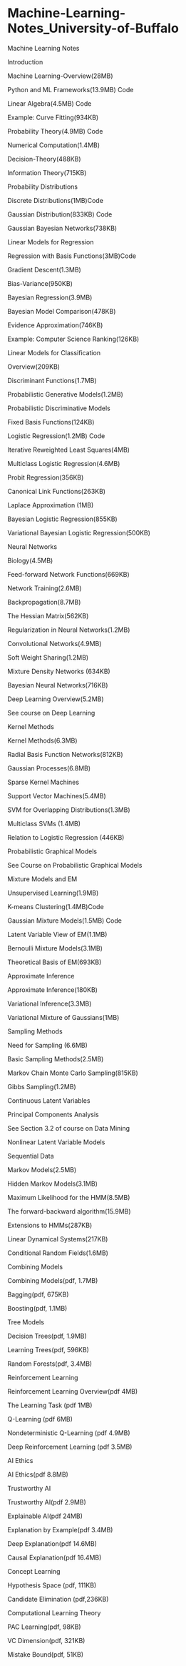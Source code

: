 # Machine-Learning-Notes_University-of-Buffalo
Machine Learning Notes

Introduction

Machine Learning-Overview(28MB)

Python and ML Frameworks(13.9MB) Code

Linear Algebra(4.5MB) Code

Example: Curve Fitting(934KB)

Probability Theory(4.9MB) Code

Numerical Computation(1.4MB)

Decision-Theory(488KB)

Information Theory(715KB)

Probability Distributions

Discrete Distributions(1MB)Code

Gaussian Distribution(833KB) Code

Gaussian Bayesian Networks(738KB)

Linear Models for Regression

Regression with Basis Functions(3MB)Code

Gradient Descent(1.3MB)

Bias-Variance(950KB)

Bayesian Regression(3.9MB)

Bayesian Model Comparison(478KB)

Evidence Approximation(746KB)

Example: Computer Science Ranking(126KB)

Linear Models for Classification

Overview(209KB)

Discriminant Functions(1.7MB)

Probabilistic Generative Models(1.2MB)

Probabilistic Discriminative Models

Fixed Basis Functions(124KB)

Logistic Regression(1.2MB) Code

Iterative Reweighted Least Squares(4MB)

Multiclass Logistic Regression(4.6MB)

Probit Regression(356KB)

Canonical Link Functions(263KB)

Laplace Approximation (1MB)

Bayesian Logistic Regression(855KB)

Variational Bayesian Logistic Regression(500KB)

Neural Networks

Biology(4.5MB)

Feed-forward Network Functions(669KB)

Network Training(2.6MB)

Backpropagation(8.7MB)

The Hessian Matrix(562KB)

Regularization in Neural Networks(1.2MB)

Convolutional Networks(4.9MB)

Soft Weight Sharing(1.2MB)

Mixture Density Networks (634KB)

Bayesian Neural Networks(716KB)

Deep Learning Overview(5.2MB)

See course on Deep Learning

Kernel Methods

Kernel Methods(6.3MB)

Radial Basis Function Networks(812KB)

Gaussian Processes(6.8MB)

Sparse Kernel Machines

Support Vector Machines(5.4MB)

SVM for Overlapping Distributions(1.3MB)

Multiclass SVMs (1.4MB)

Relation to Logistic Regression (446KB)

Probabilistic Graphical Models

See Course on Probabilistic Graphical Models

Mixture Models and EM

Unsupervised Learning(1.9MB)

K-means Clustering(1.4MB)Code

Gaussian Mixture Models(1.5MB) Code

Latent Variable View of EM(1.1MB)

Bernoulli Mixture Models(3.1MB)

Theoretical Basis of EM(693KB)

Approximate Inference

Approximate Inference(180KB)

Variational Inference(3.3MB)

Variational Mixture of Gaussians(1MB)

Sampling Methods

Need for Sampling (6.6MB)

Basic Sampling Methods(2.5MB)

Markov Chain Monte Carlo Sampling(815KB)

Gibbs Sampling(1.2MB)

Continuous Latent Variables

Principal Components Analysis

See Section 3.2 of course on Data Mining

Nonlinear Latent Variable Models

Sequential Data

Markov Models(2.5MB)

Hidden Markov Models(3.1MB)

Maximum Likelihood for the HMM(8.5MB)

The forward-backward algorithm(15.9MB)

Extensions to HMMs(287KB)

Linear Dynamical Systems(217KB)

Conditional Random Fields(1.6MB)

Combining Models

Combining Models(pdf, 1.7MB)

Bagging(pdf, 675KB)

Boosting(pdf, 1.1MB)

Tree Models

Decision Trees(pdf, 1.9MB)

Learning Trees(pdf, 596KB)

Random Forests(pdf, 3.4MB)

Reinforcement Learning

Reinforcement Learning Overview(pdf 4MB)

The Learning Task (pdf 1MB)

Q-Learning (pdf 6MB)

Nondeterministic Q-Learning (pdf 4.9MB)

Deep Reinforcement Learning (pdf 3.5MB)

AI Ethics

AI Ethics(pdf 8.8MB)

Trustworthy AI

Trustworthy AI(pdf 2.9MB)

Explainable AI(pdf 24MB)

Explanation by Example(pdf 3.4MB)

Deep Explanation(pdf 14.6MB)

Causal Explanation(pdf 16.4MB)

Concept Learning

Hypothesis Space (pdf, 111KB)

Candidate Elimination (pdf,236KB)

Computational Learning Theory

PAC Learning(pdf, 98KB)

VC Dimension(pdf, 321KB)

Mistake Bound(pdf, 51KB)




